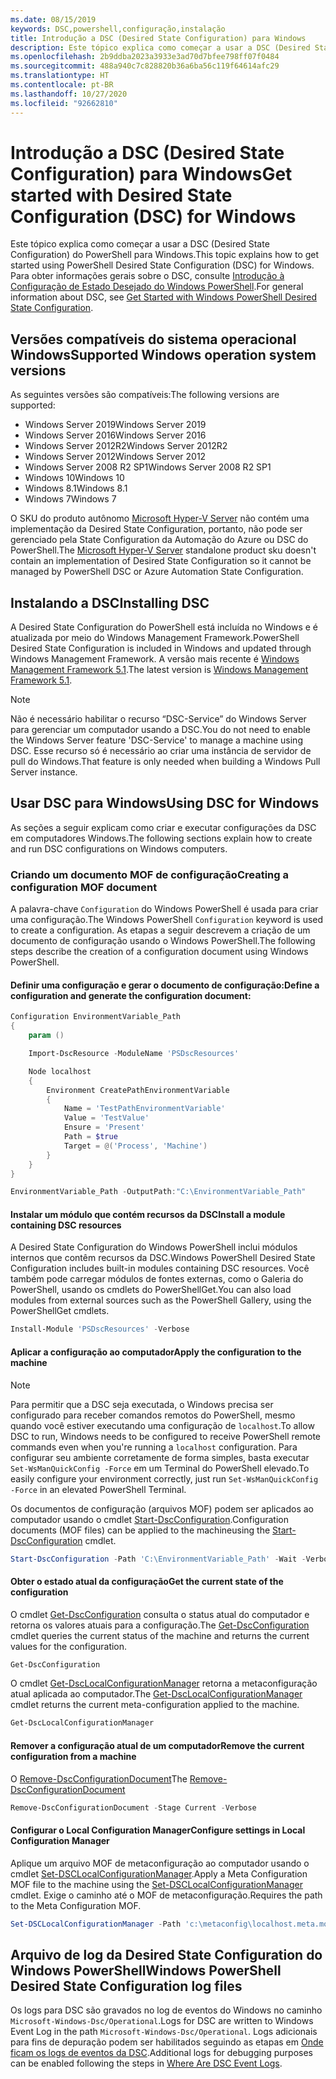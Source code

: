 ```yaml
---
ms.date: 08/15/2019
keywords: DSC,powershell,configuração,instalação
title: Introdução a DSC (Desired State Configuration) para Windows
description: Este tópico explica como começar a usar a DSC (Desired State Configuration) do PowerShell para Windows.
ms.openlocfilehash: 2b9ddba2023a3933e3ad70d7bfee798ff07f0484
ms.sourcegitcommit: 488a940c7c828820b36a6ba56c119f64614afc29
ms.translationtype: HT
ms.contentlocale: pt-BR
ms.lasthandoff: 10/27/2020
ms.locfileid: "92662810"
---
```

# <a name="get-started-with-desired-state-configuration-dsc-for-windows"></a><span data-ttu-id="51588-104">Introdução a DSC (Desired State Configuration) para Windows</span><span class="sxs-lookup"><span data-stu-id="51588-104">Get started with Desired State Configuration (DSC) for Windows</span></span>

<span data-ttu-id="51588-105">Este tópico explica como começar a usar a DSC (Desired State Configuration) do PowerShell para Windows.</span><span class="sxs-lookup"><span data-stu-id="51588-105">This topic explains how to get started using PowerShell Desired State Configuration (DSC) for Windows.</span></span> <span data-ttu-id="51588-106">Para obter informações gerais sobre o DSC, consulte [Introdução à Configuração de Estado Desejado do Windows PowerShell](../overview/overview.md).</span><span class="sxs-lookup"><span data-stu-id="51588-106">For general information about DSC, see [Get Started with Windows PowerShell Desired State Configuration](../overview/overview.md).</span></span>

## <a name="supported-windows-operation-system-versions"></a><span data-ttu-id="51588-107">Versões compatíveis do sistema operacional Windows</span><span class="sxs-lookup"><span data-stu-id="51588-107">Supported Windows operation system versions</span></span>

<span data-ttu-id="51588-108">As seguintes versões são compatíveis:</span><span class="sxs-lookup"><span data-stu-id="51588-108">The following versions are supported:</span></span>

- <span data-ttu-id="51588-109">Windows Server 2019</span><span class="sxs-lookup"><span data-stu-id="51588-109">Windows Server 2019</span></span>
- <span data-ttu-id="51588-110">Windows Server 2016</span><span class="sxs-lookup"><span data-stu-id="51588-110">Windows Server 2016</span></span>
- <span data-ttu-id="51588-111">Windows Server 2012R2</span><span class="sxs-lookup"><span data-stu-id="51588-111">Windows Server 2012R2</span></span>
- <span data-ttu-id="51588-112">Windows Server 2012</span><span class="sxs-lookup"><span data-stu-id="51588-112">Windows Server 2012</span></span>
- <span data-ttu-id="51588-113">Windows Server 2008 R2 SP1</span><span class="sxs-lookup"><span data-stu-id="51588-113">Windows Server 2008 R2 SP1</span></span>
- <span data-ttu-id="51588-114">Windows 10</span><span class="sxs-lookup"><span data-stu-id="51588-114">Windows 10</span></span>
- <span data-ttu-id="51588-115">Windows 8.1</span><span class="sxs-lookup"><span data-stu-id="51588-115">Windows 8.1</span></span>
- <span data-ttu-id="51588-116">Windows 7</span><span class="sxs-lookup"><span data-stu-id="51588-116">Windows 7</span></span>

<span data-ttu-id="51588-117">O SKU do produto autônomo [Microsoft Hyper-V Server](/windows-server/virtualization/hyper-v/hyper-v-server-2016) não contém uma implementação da Desired State Configuration, portanto, não pode ser gerenciado pela State Configuration da Automação do Azure ou DSC do PowerShell.</span><span class="sxs-lookup"><span data-stu-id="51588-117">The [Microsoft Hyper-V Server](/windows-server/virtualization/hyper-v/hyper-v-server-2016) standalone product sku doesn't contain an implementation of Desired State Configuration so it cannot be managed by PowerShell DSC or Azure Automation State Configuration.</span></span>

## <a name="installing-dsc"></a><span data-ttu-id="51588-118">Instalando a DSC</span><span class="sxs-lookup"><span data-stu-id="51588-118">Installing DSC</span></span>

<span data-ttu-id="51588-119">A Desired State Configuration do PowerShell está incluída no Windows e é atualizada por meio do Windows Management Framework.</span><span class="sxs-lookup"><span data-stu-id="51588-119">PowerShell Desired State Configuration is included in Windows and updated through Windows Management Framework.</span></span> <span data-ttu-id="51588-120">A versão mais recente é [Windows Management Framework 5.1](https://www.microsoft.com/download/details.aspx?id=54616).</span><span class="sxs-lookup"><span data-stu-id="51588-120">The latest version is [Windows Management Framework 5.1](https://www.microsoft.com/download/details.aspx?id=54616).</span></span>

> [!NOTE]
> <span data-ttu-id="51588-121">Não é necessário habilitar o recurso “DSC-Service” do Windows Server para gerenciar um computador usando a DSC.</span><span class="sxs-lookup"><span data-stu-id="51588-121">You do not need to enable the Windows Server feature 'DSC-Service' to manage a machine using DSC.</span></span>
> <span data-ttu-id="51588-122">Esse recurso só é necessário ao criar uma instância de servidor de pull do Windows.</span><span class="sxs-lookup"><span data-stu-id="51588-122">That feature is only needed when building a Windows Pull Server instance.</span></span>

## <a name="using-dsc-for-windows"></a><span data-ttu-id="51588-123">Usar DSC para Windows</span><span class="sxs-lookup"><span data-stu-id="51588-123">Using DSC for Windows</span></span>

<span data-ttu-id="51588-124">As seções a seguir explicam como criar e executar configurações da DSC em computadores Windows.</span><span class="sxs-lookup"><span data-stu-id="51588-124">The following sections explain how to create and run DSC configurations on Windows computers.</span></span>

### <a name="creating-a-configuration-mof-document"></a><span data-ttu-id="51588-125">Criando um documento MOF de configuração</span><span class="sxs-lookup"><span data-stu-id="51588-125">Creating a configuration MOF document</span></span>

<span data-ttu-id="51588-126">A palavra-chave `Configuration` do Windows PowerShell é usada para criar uma configuração.</span><span class="sxs-lookup"><span data-stu-id="51588-126">The Windows PowerShell `Configuration` keyword is used to create a configuration.</span></span>
<span data-ttu-id="51588-127">As etapas a seguir descrevem a criação de um documento de configuração usando o Windows PowerShell.</span><span class="sxs-lookup"><span data-stu-id="51588-127">The following steps describe the creation of a configuration document using Windows PowerShell.</span></span>

#### <a name="define-a-configuration-and-generate-the-configuration-document"></a><span data-ttu-id="51588-128">Definir uma configuração e gerar o documento de configuração:</span><span class="sxs-lookup"><span data-stu-id="51588-128">Define a configuration and generate the configuration document:</span></span>

```powershell
Configuration EnvironmentVariable_Path
{
    param ()

    Import-DscResource -ModuleName 'PSDscResources'

    Node localhost
    {
        Environment CreatePathEnvironmentVariable
        {
            Name = 'TestPathEnvironmentVariable'
            Value = 'TestValue'
            Ensure = 'Present'
            Path = $true
            Target = @('Process', 'Machine')
        }
    }
}

EnvironmentVariable_Path -OutputPath:"C:\EnvironmentVariable_Path"
```

#### <a name="install-a-module-containing-dsc-resources"></a><span data-ttu-id="51588-129">Instalar um módulo que contém recursos da DSC</span><span class="sxs-lookup"><span data-stu-id="51588-129">Install a module containing DSC resources</span></span>

<span data-ttu-id="51588-130">A Desired State Configuration do Windows PowerShell inclui módulos internos que contêm recursos da DSC.</span><span class="sxs-lookup"><span data-stu-id="51588-130">Windows PowerShell Desired State Configuration includes built-in modules containing DSC resources.</span></span>
<span data-ttu-id="51588-131">Você também pode carregar módulos de fontes externas, como o Galeria do PowerShell, usando os cmdlets do PowerShellGet.</span><span class="sxs-lookup"><span data-stu-id="51588-131">You can also load modules from external sources such as the PowerShell Gallery, using the PowerShellGet cmdlets.</span></span>

```PowerShell
Install-Module 'PSDscResources' -Verbose
```

#### <a name="apply-the-configuration-to-the-machine"></a><span data-ttu-id="51588-132">Aplicar a configuração ao computador</span><span class="sxs-lookup"><span data-stu-id="51588-132">Apply the configuration to the machine</span></span>

> [!NOTE]
> <span data-ttu-id="51588-133">Para permitir que a DSC seja executada, o Windows precisa ser configurado para receber comandos remotos do PowerShell, mesmo quando você estiver executando uma configuração de `localhost`.</span><span class="sxs-lookup"><span data-stu-id="51588-133">To allow DSC to run, Windows needs to be configured to receive PowerShell remote commands even when you're running a `localhost` configuration.</span></span> <span data-ttu-id="51588-134">Para configurar seu ambiente corretamente de forma simples, basta executar `Set-WsManQuickConfig -Force` em um Terminal do PowerShell elevado.</span><span class="sxs-lookup"><span data-stu-id="51588-134">To easily configure your environment correctly, just run `Set-WsManQuickConfig -Force` in an elevated PowerShell Terminal.</span></span>

<span data-ttu-id="51588-135">Os documentos de configuração (arquivos MOF) podem ser aplicados ao computador usando o cmdlet [Start-DscConfiguration](/powershell/module/psdesiredstateconfiguration/start-dscconfiguration).</span><span class="sxs-lookup"><span data-stu-id="51588-135">Configuration documents (MOF files) can be applied to the machineusing the [Start-DscConfiguration](/powershell/module/psdesiredstateconfiguration/start-dscconfiguration) cmdlet.</span></span>

```powershell
Start-DscConfiguration -Path 'C:\EnvironmentVariable_Path' -Wait -Verbose
```

#### <a name="get-the-current-state-of-the-configuration"></a><span data-ttu-id="51588-136">Obter o estado atual da configuração</span><span class="sxs-lookup"><span data-stu-id="51588-136">Get the current state of the configuration</span></span>

<span data-ttu-id="51588-137">O cmdlet [Get-DscConfiguration](/powershell/module/psdesiredstateconfiguration/get-dscconfiguration) consulta o status atual do computador e retorna os valores atuais para a configuração.</span><span class="sxs-lookup"><span data-stu-id="51588-137">The [Get-DscConfiguration](/powershell/module/psdesiredstateconfiguration/get-dscconfiguration) cmdlet queries the current status of the machine and returns the current values for the configuration.</span></span>

```powershell
Get-DscConfiguration
```

<span data-ttu-id="51588-138">O cmdlet [Get-DscLocalConfigurationManager](/powershell/module/psdesiredstateconfiguration/get-dscLocalConfigurationManager) retorna a metaconfiguração atual aplicada ao computador.</span><span class="sxs-lookup"><span data-stu-id="51588-138">The [Get-DscLocalConfigurationManager](/powershell/module/psdesiredstateconfiguration/get-dscLocalConfigurationManager) cmdlet returns the current meta-configuration applied to the machine.</span></span>

```powershell
Get-DscLocalConfigurationManager
```

#### <a name="remove-the-current-configuration-from-a-machine"></a><span data-ttu-id="51588-139">Remover a configuração atual de um computador</span><span class="sxs-lookup"><span data-stu-id="51588-139">Remove the current configuration from a machine</span></span>

<span data-ttu-id="51588-140">O [Remove-DscConfigurationDocument](/powershell/module/psdesiredstateconfiguration/remove-dscconfigurationdocument)</span><span class="sxs-lookup"><span data-stu-id="51588-140">The [Remove-DscConfigurationDocument](/powershell/module/psdesiredstateconfiguration/remove-dscconfigurationdocument)</span></span>

```powershell
Remove-DscConfigurationDocument -Stage Current -Verbose
```

#### <a name="configure-settings-in-local-configuration-manager"></a><span data-ttu-id="51588-141">Configurar o Local Configuration Manager</span><span class="sxs-lookup"><span data-stu-id="51588-141">Configure settings in Local Configuration Manager</span></span>

<span data-ttu-id="51588-142">Aplique um arquivo MOF de metaconfiguração ao computador usando o cmdlet [Set-DSCLocalConfigurationManager](/powershell/module/PSDesiredStateConfiguration/Set-DscLocalConfigurationManager).</span><span class="sxs-lookup"><span data-stu-id="51588-142">Apply a Meta Configuration MOF file to the machine using the [Set-DSCLocalConfigurationManager](/powershell/module/PSDesiredStateConfiguration/Set-DscLocalConfigurationManager) cmdlet.</span></span> <span data-ttu-id="51588-143">Exige o caminho até o MOF de metaconfiguração.</span><span class="sxs-lookup"><span data-stu-id="51588-143">Requires the path to the Meta Configuration MOF.</span></span>

```powershell
Set-DSCLocalConfigurationManager -Path 'c:\metaconfig\localhost.meta.mof' -Verbose
```

## <a name="windows-powershell-desired-state-configuration-log-files"></a><span data-ttu-id="51588-144">Arquivo de log da Desired State Configuration do Windows PowerShell</span><span class="sxs-lookup"><span data-stu-id="51588-144">Windows PowerShell Desired State Configuration log files</span></span>

<span data-ttu-id="51588-145">Os logs para DSC são gravados no log de eventos do Windows no caminho `Microsoft-Windows-Dsc/Operational`.</span><span class="sxs-lookup"><span data-stu-id="51588-145">Logs for DSC are written to Windows Event Log in the path `Microsoft-Windows-Dsc/Operational`.</span></span>
<span data-ttu-id="51588-146">Logs adicionais para fins de depuração podem ser habilitados seguindo as etapas em [Onde ficam os logs de eventos da DSC](/powershell/scripting/dsc/troubleshooting/troubleshooting#where-are-dsc-event-logs).</span><span class="sxs-lookup"><span data-stu-id="51588-146">Additional logs for debugging purposes can be enabled following the steps in [Where Are DSC Event Logs](/powershell/scripting/dsc/troubleshooting/troubleshooting#where-are-dsc-event-logs).</span></span>
